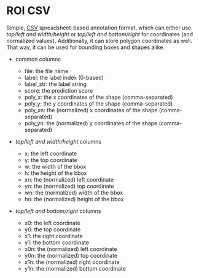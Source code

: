 # ROI CSV

Simple, [CSV](https://en.wikipedia.org/wiki/Comma-separated_values) spreadsheet-based annotation 
format, which can either use *top/left and width/height* or *top/left and bottom/right* for 
coordinates (and normalized values). Additionally, it can store polygon coordinates as well. 
That way, it can be used for bounding boxes and shapes alike.

* common columns

  * file: the file name
  * label: the label index (0-based)
  * label_str: the label string
  * score: the prediction score
  * poly_x: the x coordinates of the shape (comma-separated)
  * poly_y: the y coordinates of the shape (comma-separated)
  * poly_xn: the (normalized) x coordinates of the shape (comma-separated)
  * poly_yn: the (normalized) y coordinates of the shape (comma-separated)

* *top/left and width/height* columns

  * x: the left coordinate
  * y: the top coordinate
  * w: the width of the bbox
  * h: the height of the bbox
  * xn: the (normalized) left coordinate
  * yn: the (normalized) top coordinate
  * wn: the (normalized) width of the bbox
  * hn: the (normalized) height of the bbox

* *top/left and bottom/right* columns

  * x0: the left coordinate
  * y0: the top coordinate
  * x1: the right coordinate
  * y1: the bottom coordinate
  * x0n: the (normalized) left coordinate
  * y0n: the (normalized) top coordinate
  * x1n: the (normalized) right coordinate
  * y1n: the (normalized) bottom coordinate